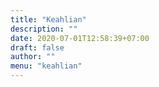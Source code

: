 ```yaml
---
title: "Keahlian"
description: ""
date: 2020-07-01T12:58:39+07:00
draft: false
author: ""
menu: "keahlian"
---
```


